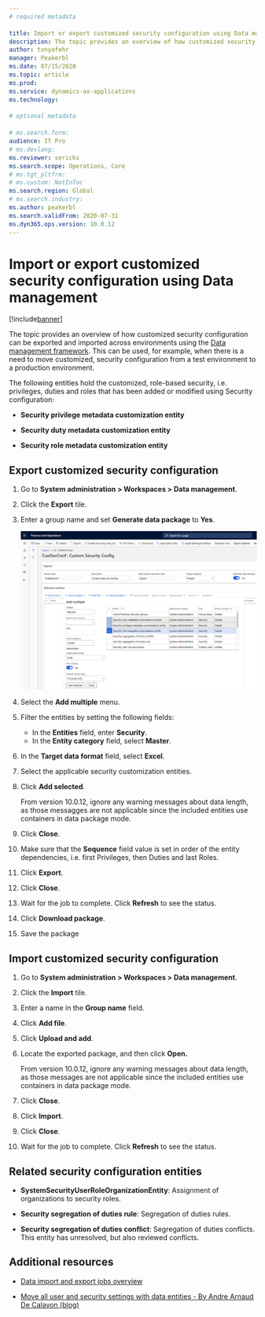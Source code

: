 ```yaml
---
# required metadata

title: Import or export customized security configuration using Data management 
description: The topic provides an overview of how customized security configuration can be exported and imported across environments using the Data management framework.
author: tonyafehr
manager: Peakerbl
ms.date: 07/15/2020
ms.topic: article
ms.prod:
ms.service: dynamics-ax-applications
ms.technology: 

# optional metadata

# ms.search.form:
audience: IT Pro
# ms.devlang: 
ms.reviewer: sericks
ms.search.scope: Operations, Core
# ms.tgt_pltfrm: 
# ms.custom: NotInToc
ms.search.region: Global
# ms.search.industry:
ms.author: peakerbl
ms.search.validFrom: 2020-07-31
ms.dyn365.ops.version: 10.0.12
---
```


# Import or export customized security configuration using Data management 

[!include[banner](../includes/banner.md)]

The topic provides an overview of how customized security configuration can be
exported and imported across environments using the [Data management
framework](../data-entities/data-entities-data-packages.md).
This can be used, for example, when there is a need to move customized, security
configuration from a test environment to a production environment.

The following entities hold the customized, role-based security, i.e.
privileges, duties and roles that has been added or modified using Security
configuration:

-   **Security privilege metadata customization entity**

-   **Security duty metadata customization entity**

-   **Security role metadata customization entity**

## Export customized security configuration

1.  Go to **System administration \> Workspaces \> Data management**.

2.  Click the **Export** tile.

3.  Enter a group name and set **Generate data package** to **Yes**.

    ![](media/cb4da5cdf487ee4c55f931f1e220cdf9.png)

4.  Select the **Add multiple** menu.

5.  Filter the entities by setting the following fields:

    - In the **Entities** field, enter **Security**.
    - In the **Entity category** field, select **Master**.

6.  In the **Target data format** field, select **Excel**.

7.  Select the applicable security customization entities.

8.  Click **Add selected**.

    From version 10.0.12, ignore any warning messages about data length, as those messagges are
    not applicable since the included entities use containers in data package
    mode.

9.  Click **Close**.

10.  Make sure that the **Sequence** field value is set in order of the entity
    dependencies, i.e. first Privileges, then Duties and last Roles.

11.  Click **Export**.

12.  Click **Close**.

13. Wait for the job to complete. Click **Refresh** to see the status.

14. Click **Download package**.

15. Save the package

## Import customized security configuration

1.  Go to **System administration \> Workspaces \> Data management**.

2.  Click the **Import** tile.

3.  Enter a name in the **Group name** field.

4.  Click **Add file**.

5.  Click **Upload and add**.

6.  Locate the exported package, and then click **Open.**

    From version 10.0.12, ignore any warning messages about data length, as those messages are
    not applicable since the included entities use containers in data package
    mode.

7.  Click **Close**.

8.  Click **Import**.

9.  Click **Close**.

10. Wait for the job to complete. Click **Refresh** to see the status.

## Related security configuration entities

-   **SystemSecurityUserRoleOrganizationEntity**: Assignment of organizations to
    security roles.

-   **Security segregation of duties rule**: Segregation of duties rules.

-   **Security segregation of duties conflict**: Segregation of duties
    conflicts. This entity has unresolved, but also reviewed conflicts.

## Additional resources

-   [Data import and export jobs overview](../data-entities/data-import-export-job.md)

-   [Move all user and security settings with data entities - By Andre Arnaud De
    Calavon
    (blog)](https://dynamicspedia.com/2020/05/move-all-user-and-security-settings-with-data-entities/)
